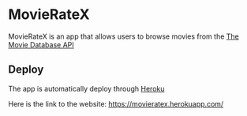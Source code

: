# MovieRateX

MovieRateX is an app that allows users to browse movies from the [The Movie Database API](http://docs.themoviedb.apiary.io/#)

## Deploy

The app is automatically deploy through [Heroku](https://www.heroku.com/)

Here is the link to the website: https://movieratex.herokuapp.com/
